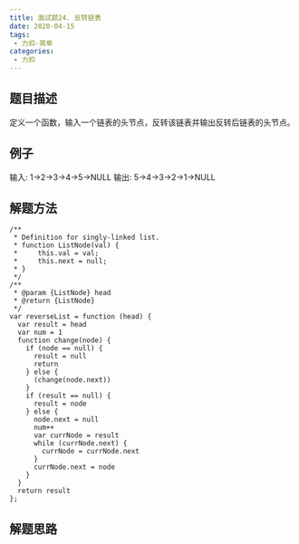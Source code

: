 ```yaml
---
title: 面试题24. 反转链表
date: 2020-04-15
tags:
 - 力扣-简单
categories: 
 - 力扣
---
```

## 题目描述
定义一个函数，输入一个链表的头节点，反转该链表并输出反转后链表的头节点。
## 例子
输入: 1->2->3->4->5->NULL
输出: 5->4->3->2->1->NULL

## 解题方法

```
/**
 * Definition for singly-linked list.
 * function ListNode(val) {
 *     this.val = val;
 *     this.next = null;
 * }
 */
/**
 * @param {ListNode} head
 * @return {ListNode}
 */
var reverseList = function (head) {
  var result = head
  var num = 1
  function change(node) {
    if (node == null) {
      result = null
      return
    } else {
      (change(node.next))
    }
    if (result == null) {
      result = node
    } else {
      node.next = null
      num++
      var currNode = result
      while (currNode.next) {
        currNode = currNode.next
      }
      currNode.next = node
    }
  }
  return result
};
```
## 解题思路


